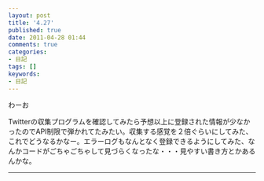 ```yaml
---
layout: post
title: '4.27'
published: true
date: 2011-04-28 01:44
comments: true
categories:
- 日記
tags: []
keywords:
- 日記
---
```

わーお

Twitterの収集プログラムを確認してみたら予想以上に登録された情報が少なかったのでAPI制限で弾かれてたみたい。収集する感覚を２倍ぐらいにしてみた、これでどうなるかなー。エラーログもなんとなく登録できるようにしてみた、なんかコードがごちゃごちゃして見づらくなったな・・・見やすい書き方とかあるんかな。

---

